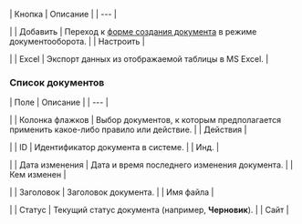 | Кнопка | Описание |
| --- |

|
| Добавить | Переход к [форме создания документа](/user_help/content/workflow/workflow_doc_edit.php) в режиме документооборота. |
| Настроить |

|
| Excel | Экспорт данных из отображаемой таблицы в MS Excel. |

### Список документов

| Поле | Описание |
| --- |

|
| Колонка флажков | Выбор документов, к которым предполагается применить какое-либо правило или действие. |
| Действия |

|
| ID | Идентификатор документа в системе. |
| Инд. |

|
| Дата изменения | Дата и время последнего изменения документа. |
| Кем изменен |

|
| Заголовок | Заголовок документа. |
| Имя файла |

|
| Статус | Текущий статус документа (например, **Черновик**). |
| Сайт |